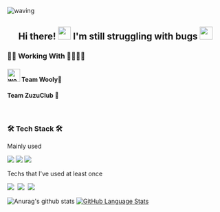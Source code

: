
![waving](https://capsule-render.vercel.app/api?type=waving&height=200&text=SoyeonPark&fontColor=ffffff&fontAlign=70&fontAlignY=40&color=gradient)
<h2 align="center"> Hi there! <img src="https://raw.githubusercontent.com/MartinHeinz/MartinHeinz/master/wave.gif" width="30px"> I'm still struggling with bugs <img src="https://media.giphy.com/media/WUlplcMpOCEmTGBtBW/giphy.gif" width="30"> </h2>
<h3 align="left">👩‍💻 Working With 👨‍👩‍👧‍👦 </h3>
<h4 align="left"> <img width="30px" alt="wooly_logo" src="https://user-images.githubusercontent.com/43838030/114301612-9b230180-9b00-11eb-889e-dd7981d2a5ae.png"> Team Wooly💜 </h4>
<h4 align="left">Team ZuzuClub 🐆</h4>
<br>
<h3 align="left">🛠 Tech Stack 🛠</h3>
<p align="left"> Mainly used </p>
<p align="left">
  <img src="https://img.shields.io/badge/Android-3DDC84?style=round-square&logo=Android&logoColor=white"/></a>
  <img src="https://img.shields.io/badge/Kotlin-0095D5?style=round-square&logo=Kotlin&logoColor=white"/></a>
  <img src="https://img.shields.io/badge/Java-007396?style=round-square&logo=Java&logoColor=white"/></a>
  
<p align="left"> Techs that I've used at least once </p>
<p align="left">
  <img src="https://img.shields.io/badge/Python-3766AB?style=flat-square&logo=Python&logoColor=white"/></a>&nbsp 
  <img src="https://img.shields.io/badge/C++-00599C?style=flat-square&logo=C%2B%2B&logoColor=white"/></a>&nbsp 
  <img src="https://img.shields.io/badge/C-A8B9CC?style=round-square&logo=C&logoColor=white"/>
  
![Anurag's github stats](https://github-readme-stats.vercel.app/api?username=paksuua&show_icons=true&theme=flag-india)
[![GitHub Language Stats](https://github-readme-stats.vercel.app/api/top-langs/?username=paksuua&langs_count=8&theme=flag-india&layout=compact)]()
<!--[![willianrod's wakatime stats](https://github-readme-stats.vercel.app/api/wakatime?username=paksuua&theme=flag-india&layout=compact)](https://github.com/anuraghazra/github-readme-stats)-->


<!--
**paksuua/paksuua** is a ✨ _special_ ✨ repository because its `README.md` (this file) appears on your GitHub profile.
### Hi there 👋
Here are some ideas to get you started:

- 🔭 I’m currently working on ...
- 🌱 I’m currently learning ...
- 👯 I’m looking to collaborate on ...
- 🤔 I’m looking for help with ...
- 💬 Ask me about ...
- 📫 How to reach me: ...
- 😄 Pronouns: ...
- ⚡ Fun fact: ...
-->
